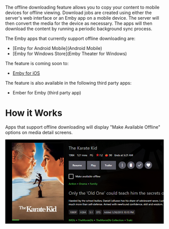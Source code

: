 The offline downloading feature allows you to copy your content to mobile devices for offline viewing. Download jobs are created using either the server's web interface or an Emby app on a mobile device. The server will then convert the media for the device as necessary. The apps will then download the content by running a periodic background sync process.

The Emby apps that currently support offline downloading are:

* [Emby for Android Mobile](Android Mobile)
* [Emby for Windows Store](Emby Theater for Windows)

The feature is coming soon to:

* [Emby for iOS](iOS)

The feature is also available in the following third party apps:

* Ember for Emby (third party app)

# How it Works

Apps that support offline downloading will display "Make Available Offline" options on media detail screens.

![](images/apps/offlinedownload1.png)